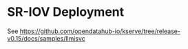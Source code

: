 # SR-IOV Deployment

See https://github.com/opendatahub-io/kserve/tree/release-v0.15/docs/samples/llmisvc

